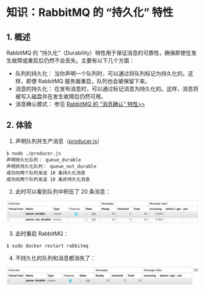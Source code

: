 # 知识：RabbitMQ 的 “持久化” 特性

## 1. 概述

RabbitMQ 的 “持久化”（Durability）特性用于保证消息的可靠性，确保即使在发生故障或重启后仍然不会丢失。主要有以下几个方面：

- 队列的持久化： 当你声明一个队列时，可以通过将队列标记为持久化的。这样，即使 RabbitMQ 服务器重启，队列也会被保留下来。
- 消息的持久化： 在发布消息时，可以通过标记消息为持久化的。这样，消息将被写入磁盘并在发生故障后仍然可用。
- 消息确认模式： 参见 [RabbitMQ 的 “消息确认” 特性>>](../msg-acknowledgment)

## 2. 体验

1. 声明队列并生产消息（[producer.js](producer.js)）

```shell
$ node ./producer.js
声明持久化队列： queue_durable
声明非持久化队列： queue_not_durable
成功向两个队列发送 10 条持久化消息
成功向两个队列发送 10 条非持久化消息
```

2. 此时可以看到队列中积压了 20 条消息：

<img alt="init.png" width="700" src="img/init.png"/>

3. 此时重启 RabbitMQ：

```shell
$ sudo docker restart rabbitmq
```

4. 不持久化的队列和消息都消失了：

<img alt="restart.png" width="700" src="img/restart.png"/>
